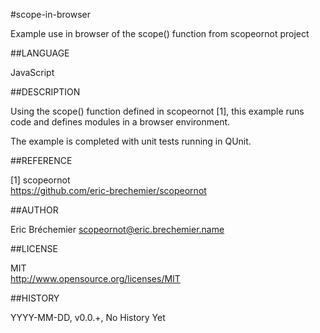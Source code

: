 #scope-in-browser

Example use in browser of the scope() function from scopeornot project

##LANGUAGE

  JavaScript

##DESCRIPTION

  Using the scope() function defined in scopeornot [1], this example runs
  code and defines modules in a browser environment.

  The example is completed with unit tests running in QUnit.

##REFERENCE

  [1] scopeornot  
  https://github.com/eric-brechemier/scopeornot

##AUTHOR

  Eric Bréchemier <scopeornot@eric.brechemier.name>

##LICENSE

  MIT  
  http://www.opensource.org/licenses/MIT

##HISTORY

  YYYY-MM-DD, v0.0.+, No History Yet

